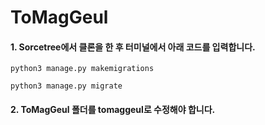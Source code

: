 # ToMagGeul

#### 1. Sorcetree에서 클론을 한 후 터미널에서 아래 코드를 입력합니다.
```
python3 manage.py makemigrations
```
```
python3 manage.py migrate
```
#### 2. ToMagGeul 폴더를 tomaggeul로 수정해야 합니다.
####
